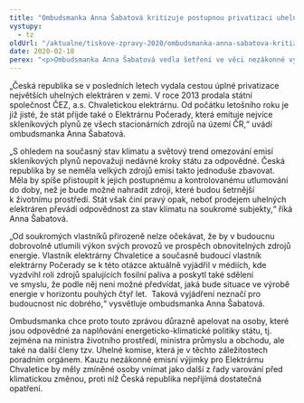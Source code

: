 ```yaml
---
title: "Ombudsmanka Anna Šabatová kritizuje postupnou privatizaci uhelných elektráren"
vystupy:
  - tz
oldUrl: "/aktualne/tiskove-zpravy-2020/ombudsmanka-anna-sabatova-kritizuje-postupnou-privatizaci-uhelnych-elektraren/"
date: 2020-02-18
perex: "<p>Ombudsmanka Anna Šabatová vedla šetření ve věci nezákonné výjimky z emisních limitů pro Elektrárnu Chvaletice. Výjimku v průběhu šetření zrušilo Ministerstvo životního prostředí. Tento jeden případ je však symptomem širšího problému současné energetické politiky státu. Ten nebere vážně aktuální stav klimatu a s ním související nezbytná opatření pro snižování skleníkových plynů. Česká republika se privatizací největších uhelných elektráren v zemi zbavuje přímé kontroly nad nejvýznamnějšími producenty emisí. Takové jednání je krajně nezodpovědné a hazarduje s životy budoucích generací.</p>"
---
```


<!-- imported from the old website -->

<p>„Česká republika se v posledních letech vydala cestou úplné privatizace největších uhelných elektráren v zemi. V roce 2013 prodala státní společnost ČEZ, a.s. Chvaletickou elektrárnu. Od počátku letošního roku je již jisté, že stát přijde také o Elektrárnu Počerady, která emituje nejvíce skleníkových plynů ze všech stacionárních zdrojů na území ČR,“ uvádí ombudsmanka Anna Šabatová.</p> <p>„S ohledem na současný stav klimatu a světový trend omezování emisí skleníkových plynů nepovažuji nedávné kroky státu za odpovědné. Česká republika by se neměla velkých zdrojů emisí takto jednoduše zbavovat. Měla by spíše přistoupit k jejich postupnému a kontrolovanému utlumování do doby, než je bude možné nahradit zdroji, které budou šetrnější k životnímu prostředí. Stát však činí pravý opak, neboť prodejem uhelných elektráren převádí odpovědnost za stav klimatu na soukromé subjekty,“ říká Anna Šabatová. </p> <p>„Od soukromých vlastníků přirozeně nelze očekávat, že by v budoucnu dobrovolně utlumili výkon svých provozů ve prospěch obnovitelných zdrojů energie. Vlastník elektrárny Chvaletice a současně budoucí vlastník elektrárny Počerady se k této otázce aktuálně vyjádřil v médiích, kde vyzdvihl roli zdrojů spalujících fosilní paliva a poskytl také sdělení ve smyslu, že podle něj není možné předvídat, jaká bude situace ve výrobě energie v horizontu pouhých čtyř let.  Taková vyjádření neznačí pro budoucnost nic dobrého,“ vysvětluje ombudsmanka Anna Šabatová. </p> <p>Ombudsmanka chce proto touto zprávou důrazně apelovat na osoby, které jsou odpovědné za naplňování energeticko-klimatické politiky státu, tj. zejména na ministra životního prostředí, ministra průmyslu a obchodu, ale také na další členy tzv. Uhelné komise, která je v těchto záležitostech poradním orgánem. Kauzu nezákonné emisní výjimky pro Elektrárnu Chvaletice by měly zmíněné osoby vnímat jako další z řady varování před klimatickou změnou, proti níž Česká republika nepřijímá dostatečná opatření.</p>
